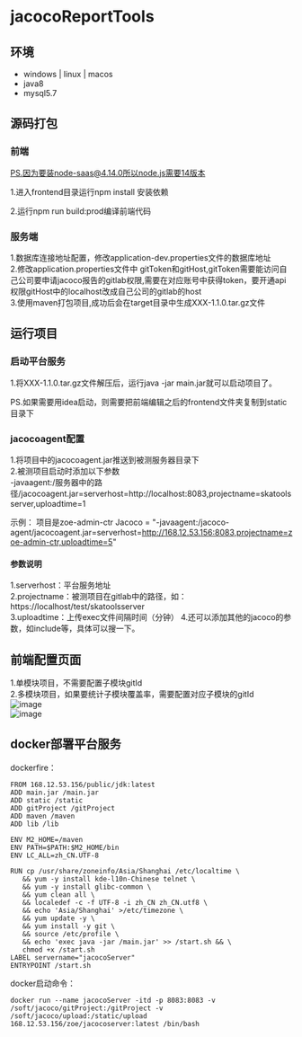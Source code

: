 # jacocoReportTools  
## 环境  
- windows | linux | macos  
- java8  
- mysql5.7  
## 源码打包
### 前端  
PS.因为要装node-saas@4.14.0所以node.js需要14版本

1.进入frontend目录运行npm install 安装依赖

2.运行npm run build:prod编译前端代码  
### 服务端  
1.数据库连接地址配置，修改application-dev.properties文件的数据库地址  
2.修改application.properties文件中 gitToken和gitHost,gitToken需要能访问自己公司要申请jacoco报告的gitlab权限,需要在对应账号中获得token，要开通api权限gitHost中的localhost改成自己公司的gitlab的host  
3.使用maven打包项目,成功后会在target目录中生成XXX-1.1.0.tar.gz文件  
## 运行项目  
### 启动平台服务  
1.将XXX-1.1.0.tar.gz文件解压后，运行java -jar main.jar就可以启动项目了。

PS.如果需要用idea启动，则需要把前端编辑之后的frontend文件夹复制到static目录下
### jacocoagent配置  
1.将项目中的jacocoagent.jar推送到被测服务器目录下  
2.被测项目启动时添加以下参数  
 -javaagent:/服务器中的路径/jacocoagent.jar=serverhost=http://localhost:8083,projectname=skatoolsserver,uploadtime=1  

示例：
项目是zoe-admin-ctr
Jacoco = "-javaagent:/jacoco-agent/jacocoagent.jar=serverhost=http://168.12.53.156:8083,projectname=zoe-admin-ctr,uploadtime=5"
#### 参数说明  
1.serverhost：平台服务地址  
2.projectname：被测项目在gitlab中的路径，如：https://localhost/test/skatoolsserver  
3.uploadtime：上传exec文件间隔时间（分钟）
4.还可以添加其他的jacoco的参数，如include等，具体可以搜一下。      
## 前端配置页面
1.单模块项目，不需要配置子模块gitId  
2.多模块项目，如果要统计子模块覆盖率，需要配置对应子模块的gitId  
![image](https://user-images.githubusercontent.com/31475053/131991245-4be63b1a-09e6-41a8-9250-f2dc9d0acd93.png)  
![image](https://user-images.githubusercontent.com/31475053/131991473-0790381c-047b-464f-bb86-9f02603d8a36.png)  


## docker部署平台服务
dockerfire：
 ``` 
FROM 168.12.53.156/public/jdk:latest
ADD main.jar /main.jar
ADD static /static
ADD gitProject /gitProject
ADD maven /maven
ADD lib /lib

ENV M2_HOME=/maven
ENV PATH=$PATH:$M2_HOME/bin
ENV LC_ALL=zh_CN.UTF-8

RUN cp /usr/share/zoneinfo/Asia/Shanghai /etc/localtime \ 
    && yum -y install kde-l10n-Chinese telnet \ 
    && yum -y install glibc-common \ 
    && yum clean all \ 
    && localedef -c -f UTF-8 -i zh_CN zh_CN.utf8 \ 
    && echo 'Asia/Shanghai' >/etc/timezone \ 
    && yum update -y \ 
    && yum install -y git \ 
    && source /etc/profile \
    && echo 'exec java -jar /main.jar' >> /start.sh && \ 
    chmod +x /start.sh
LABEL servername="jacocoServer"
ENTRYPOINT /start.sh
```

docker启动命令：

`docker run --name jacocoServer -itd -p 8083:8083 -v /soft/jacoco/gitProject:/gitProject -v /soft/jacoco/upload:/static/upload 168.12.53.156/zoe/jacocoserver:latest /bin/bash`